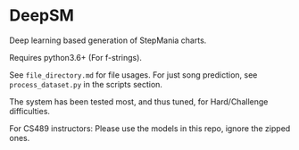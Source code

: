 # DeepSM
Deep learning based generation of StepMania charts.

Requires python3.6+ (For f-strings).

See `file_directory.md` for file usages.
For just song prediction, see `process_dataset.py` in the scripts section.

The system has been tested most, and thus tuned, for Hard/Challenge difficulties.

For CS489 instructors: Please use the models in this repo, ignore the zipped ones.

